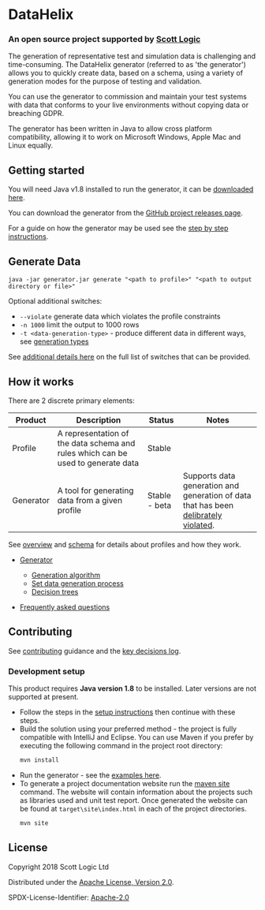 <!-- Badges go here (see [shields.io](https://shields.io/), for examples). -->

# DataHelix

### An open source project supported by [Scott Logic](https://www.scottlogic.com/)
The generation of representative test and simulation data is challenging and time-consuming. The DataHelix generator (referred to as 'the generator') allows you to quickly create data, based on a schema, using a variety of generation modes for the purpose of testing and validation.

You can use the generator to commission and maintain your test systems with data that conforms to your live environments without copying data or breaching GDPR.

The generator has been written in Java to allow cross platform compatibility, allowing it to work on Microsoft Windows, Apple Mac and Linux equally.

## Getting started
You will need Java v1.8 installed to run the generator, it can be [downloaded here](https://www.java.com/en/download/manual.jsp).

You can download the generator from the [GitHub project releases page](https://github.com/ScottLogic/datahelix/releases/).

For a guide on how the generator may be used see the [step by step instructions](./docs/GettingStarted/StepByStepInstructions.md).

<!-- A few motivating and useful examples of how your project can be used. Spice this up with code blocks and potentially screenshots / videos ([LiceCap](https://www.cockos.com/licecap/) is great for this kind of thing) -->

## Generate Data
`java -jar generator.jar generate "<path to profile>" "<path to output directory or file>"`

Optional additional switches:
* `--violate` generate data which violates the profile constraints
* `-n 1000` limit the output to 1000 rows
* `-t <data-generation-type>` - produce different data in different ways, see [generation types](./generator/docs/GenerationTypes.md)

See [additional details here](./docs/Options/GenerateOptions.md) on the full list of switches that can be provided.

## How it works

There are 2 discrete primary elements:

| Product | Description | Status | Notes |
| ---- | ---- | ---- | ---- |
| Profile | A representation of the data schema and rules which can be used to generate data | Stable | |
| Generator | A tool for generating data from a given profile | Stable - beta | Supports data generation and generation of data that has been [delibrately violated](./generator/docs/DeliberateViolation.md). |

See [overview](./docs/Profiles.md) and [schema](./docs/Schema.md) for details about profiles and how they work.

* [Generator](./generator/README.md)
  * [Generation algorithm](./generator/docs/GenerationAlgorithm.md)
  * [Set data generation process](./generator/docs/SetRestrictionAndGeneration.md)
  * [Decision trees](./docs/DecisionTrees/DecisionTrees.md)

* [Frequently asked questions](docs/FrequentlyAskedQuestions.md)

## Contributing

See [contributing](./.github/CONTRIBUTING.md) guidance and the [key decisions log](docs/KeyDecisions.md).

### Development setup

This product requires **Java version 1.8** to be installed. Later versions are not supported at present.
* Follow the steps in the [setup instructions](./generator/docs/GeneratorSetup.md) then continue with these steps.
* Build the solution using your preferred method - the project is fully compatible with IntelliJ and Eclipse. 
You can use Maven if you prefer by executing the following command in the project root directory:
    ```bash
    mvn install
    ```
* Run the generator - see the [examples here](./generator/README.md).
* To generate a project documentation website run the 
[maven site](https://maven.apache.org/guides/mini/guide-site.html) command. 
The website will contain information about the projects such as libraries used and unit test report.
Once generated the website can be found at `target\site\index.html` in each of the project directories.
    ```bash
    mvn site
    ```

## License

Copyright 2018 Scott Logic Ltd

Distributed under the [Apache License, Version 2.0](http://www.apache.org/licenses/LICENSE-2.0).

SPDX-License-Identifier: [Apache-2.0](https://spdx.org/licenses/Apache-2.0)
